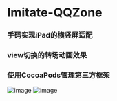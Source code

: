 # Imitate-QQZone

### 手码实现iPad的横竖屏适配
### view切换的转场动画效果
### 使用CocoaPods管理第三方框架

![image](https://github.com/kouliang/Imitate-QQZone/blob/master/image/1.png)
![image](https://github.com/kouliang/Imitate-QQZone/blob/master/image/2.png)

